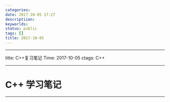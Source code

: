 ```yaml
---
categories:
date: 2017-10-05 17:27
descriptiion:
keyworlds:
status: public
tags: []
title: 2017-10-05
---
```


---
title: C++复习笔记
Time: 2017-10-05
ctags: C++

---
# **C++ 学习笔记**

---